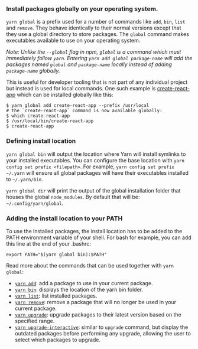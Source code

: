 ### Install packages globally on your operating system.

`yarn global` is a prefix used for a number of commands like `add`, `bin`, `list` and `remove`. They behave identically to their normal versions except that they use a global directory to store packages. The `global` command makes executables available to use on your operating system.

_Note: Unlike the `--global` flag in npm, `global` is a command which must immediately follow `yarn`. Entering `yarn add global package-name` will add the packages named `global` and `package-name` locally instead of adding `package-name` globally._

This is useful for developer tooling that is not part of any individual project but instead is used for local commands. One such example is [create-react-app](https://github.com/facebookincubator/create-react-app) which can be installed globally like this:

```
$ yarn global add create-react-app --prefix /usr/local
# the `create-react-app` command is now available globally:
$ which create-react-app
$ /usr/local/bin/create-react-app
$ create-react-app
```

### Defining install location

`yarn global bin` will output the location where Yarn will install symlinks to your installed executables. You can configure the base location with `yarn config set prefix <filepath>`. For example, `yarn config set prefix ~/.yarn` will ensure all global packages will have their executables installed to `~/.yarn/bin`.

`yarn global dir` will print the output of the global installation folder that houses the global `node_modules`. By default that will be: `~/.config/yarn/global`.

### Adding the install location to your PATH

To use the installed packages, the install location has to be added to the PATH environment variable of your shell. For bash for example, you can add this line at the end of your .bashrc:

```
export PATH="$(yarn global bin):$PATH"
```

Read more about the commands that can be used together with `yarn global`:

*   [`yarn add`](https://yarnpkg.com/en/docs/cli/add): add a package to use in your current package.
*   [`yarn bin`](https://yarnpkg.com/en/docs/cli/bin): displays the location of the yarn bin folder.
*   [`yarn list`](https://yarnpkg.com/en/docs/cli/list): list installed packages.
*   [`yarn remove`](https://yarnpkg.com/en/docs/cli/remove): remove a package that will no longer be used in your current package.
*   [`yarn upgrade`](https://yarnpkg.com/en/docs/cli/upgrade): upgrade packages to their latest version based on the specified range.
*   [`yarn upgrade-interactive`](https://yarnpkg.com/en/docs/cli/upgrade-interactive): similar to `upgrade` command, but display the outdated packages before performing any upgrade, allowing the user to select which packages to upgrade.